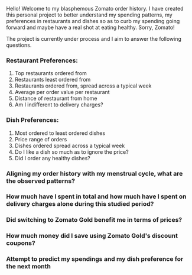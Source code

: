 Hello!
Welcome to my blasphemous Zomato order history. I have created this personal project to better understand my spending patterns, my preferences in restaurants and dishes so as to curb my spending going forward and maybe have a real shot at eating healthy. Sorry, Zomato!

The project is currently under process and I aim to answer the following questions.

### Restaurant Preferences:
1. Top restaurants ordered from
2. Restaurants least ordered from
3. Restaurants ordered from, spread across a typical week
4. Average per order value per restaurant
5. Distance of restaurant from home
6. Am I indifferent to delivery charges?

### Dish Preferences:
1. Most ordered to least ordered dishes
2. Price range of orders
3. Dishes ordered spread across a typical week
4. Do I like a dish so much as to ignore the price?
5. Did I order any healthy dishes?

### Aligning my order history with my menstrual cycle, what are the observed patterns?
### How much have I spent in total and how much have I spent on delivery charges alone during this studied period?
### Did switching to Zomato Gold benefit me in terms of prices?
### How much money did I save using Zomato Gold's discount coupons?
### Attempt to predict my spendings and my dish preference for the next month


